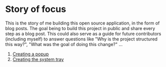 # Story of focus

This is the story of me building this open source application, in the form of blog posts. The goal being to build this project in public and share every step as a blog post. This could also serve as a guide for future contributors (including myself) to answer questions like "Why is the project structured this way?", "What was the goal of doing this change?" ... 

1. [Creating a popup](https://github.com/webNeat/focus/tree/main/story/1-creating-a-popup)
2. [Creating the system tray](https://github.com/webNeat/focus/tree/main/story/1-create-system-tray)
